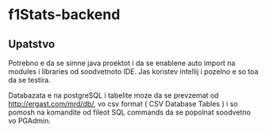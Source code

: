# f1Stats-backend



## Upatstvo

Potrebno e da se simne java proektot i da se enablene auto import na modules i libraries od soodvetnoto IDE. Jas koristev intellij i pozelno e so toa da se testira. 

Databazata e na postgreSQL i tabelite moze da se prevzemat od http://ergast.com/mrd/db/, vo csv format ( CSV Database Tables ) i so pomosh na komandite od fileot SQL commands da se popolnat soodvetno vo PGAdmin. 
